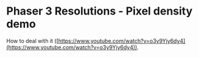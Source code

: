 # Phaser 3 Resolutions - Pixel density demo

How to deal with it ([https://www.youtube.com/watch?v=o3y9Yjy6dy4](https://www.youtube.com/watch?v=o3y9Yjy6dy4)).
